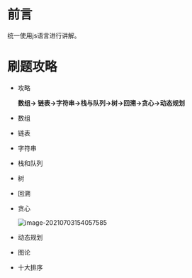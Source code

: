 # 前言

统一使用js语言进行讲解。

# 刷题攻略

- 攻略 

  **数组-> 链表->字符串->栈与队列->树->回溯->贪心->动态规划**

- 数组

- 链表

- 字符串

- 栈和队列

- 树

- 回溯

- 贪心

  ![image-20210703154057585](C:\Users\可爱的小栩\AppData\Roaming\Typora\typora-user-images\image-20210703154057585.png)

- 动态规划

- 图论

- 十大排序

  

  